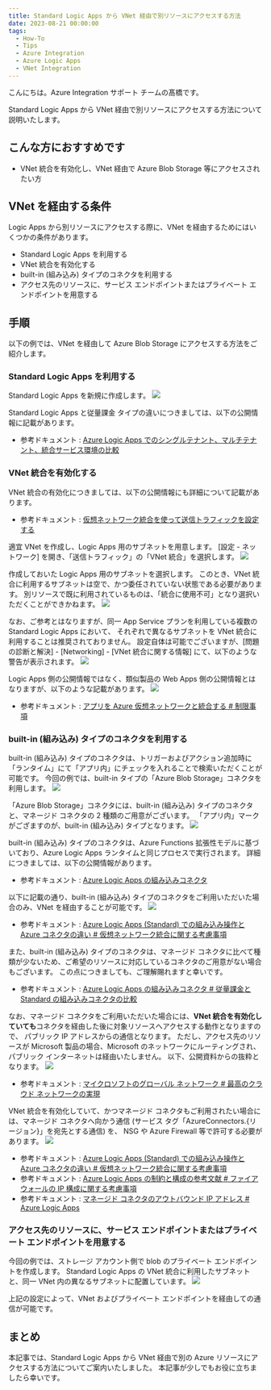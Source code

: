 ```yaml
---
title: Standard Logic Apps から VNet 経由で別リソースにアクセスする方法
date: 2023-08-21 00:00:00
tags:
  - How-To
  - Tips
  - Azure Integration
  - Azure Logic Apps 
  - VNet Integration
---
```


こんにちは。Azure Integration サポート チームの髙橋です。

Standard Logic Apps から VNet 経由で別リソースにアクセスする方法について説明いたします。

<!-- more -->

## こんな方におすすめです
- VNet 統合を有効化し、VNet 経由で Azure Blob Storage 等にアクセスされたい方

## VNet を経由する条件
Logic Apps から別リソースにアクセスする際に、VNet を経由するためにはいくつかの条件があります。
- Standard Logic Apps を利用する
- VNet 統合を有効化する
- built-in (組み込み) タイプのコネクタを利用する
- アクセス先のリソースに、サービス エンドポイントまたはプライベート エンドポイントを用意する

## 手順
以下の例では、VNet を経由して Azure Blob Storage にアクセスする方法をご紹介します。

### Standard Logic Apps を利用する
Standard Logic Apps を新規に作成します。
![](./vnetIntergration/vnetIntergration01.jpg)

Standard Logic Apps と従量課金 タイプの違いにつきましては、以下の公開情報に記載があります。
- 参考ドキュメント : [Azure Logic Apps でのシングルテナント、マルチテナント、統合サービス環境の比較](https://learn.microsoft.com/ja-jp/azure/logic-apps/single-tenant-overview-compare)

### VNet 統合を有効化する
VNet 統合の有効化につきましては、以下の公開情報にも詳細について記載があります。
- 参考ドキュメント : [仮想ネットワーク統合を使って送信トラフィックを設定する](https://learn.microsoft.com/ja-jp/azure/logic-apps/secure-single-tenant-workflow-virtual-network-private-endpoint#set-up-outbound-traffic-using-virtual-network-integration)

適宜 VNet を作成し、Logic Apps 用のサブネットを用意します。
[設定 - ネットワーク] を開き、「送信トラフィック」の「VNet 統合」を選択します。
![](./vnetIntergration/vnetIntergration02.jpg)

作成しておいた Logic Apps 用のサブネットを選択します。
このとき、VNet 統合に利用するサブネットは空で、かつ委任されていない状態である必要があります。
別リソースで既に利用されているものは、「統合に使用不可」となり選択いただくことができかねます。
![](./vnetIntergration/vnetIntergration03.jpg)

なお、ご参考とはなりますが、同一 App Service プランを利用している複数の Standard Logic Apps において、
それぞれで異なるサブネットを VNet 統合に利用することは推奨されておりません。
設定自体は可能でございますが、[問題の診断と解決] - [Networking] - [VNet 統合に関する情報] にて、以下のような警告が表示されます。
![](./vnetIntergration/vnetIntergration04.jpg)

Logic Apps 側の公開情報ではなく、類似製品の Web Apps 側の公開情報とはなりますが、以下のような記載があります。
![](./vnetIntergration/vnetIntergration08.jpg)
- 参考ドキュメント : [アプリを Azure 仮想ネットワークと統合する # 制限事項](https://learn.microsoft.com/ja-jp/azure/app-service/overview-vnet-integration#limitations)

### built-in (組み込み) タイプのコネクタを利用する
built-in (組み込み) タイプのコネクタは、トリガーおよびアクション追加時に「ランタイム」にて「アプリ内」にチェックを入れることで検索いただくことが可能です。
今回の例では、built-in タイプの「Azure Blob Storage」コネクタを利用します。
![](./vnetIntergration/vnetIntergration05.jpg)

「Azure Blob Storage」コネクタには、built-in (組み込み) タイプのコネクタと、マネージド コネクタの 2 種類のご用意がございます。
「アプリ内」マークがござますのが、built-in (組み込み) タイプとなります。
![](./vnetIntergration/vnetIntergration06.jpg)

built-in (組み込み) タイプのコネクタは、Azure Functions 拡張性モデルに基づいており、Azure Logic Apps ランタイムと同じプロセスで実行されます。
詳細につきましては、以下の公開情報があります。
- 参考ドキュメント : [Azure Logic Apps の組み込みコネクタ](https://learn.microsoft.com/ja-jp/azure/connectors/built-in)

以下に記載の通り、built-in (組み込み) タイプのコネクタをご利用いただいた場合のみ、VNet を経由することが可能です。
![](./vnetIntergration/vnetIntergration09.jpg)
- 参考ドキュメント : [Azure Logic Apps (Standard) での組み込み操作と Azure コネクタの違い # 仮想ネットワーク統合に関する考慮事項](https://learn.microsoft.com/ja-JP/azure/connectors/compare-built-in-azure-connectors#considerations-for-virtual-network-integration)

また、built-in (組み込み) タイプのコネクタは、マネージド コネクタに比べて種類が少ないため、ご希望のリソースに対応しているコネクタのご用意がない場合もございます。
この点につきましても、ご理解賜れますと幸いです。
- 参考ドキュメント : [Azure Logic Apps の組み込みコネクタ # 従量課金と Standard の組み込みコネクタの比較](https://learn.microsoft.com/ja-jp/azure/connectors/built-in#built-in-connectors-in-consumption-versus-standard)

なお、マネージド コネクタをご利用いただいた場合には、**VNet 統合を有効化していても**コネクタを経由した後に対象リソースへアクセスする動作となりますので、
パブリック IP アドレスからの通信となります。
ただし、アクセス先のリソースが Microsoft 製品の場合、Microsoft のネットワークにルーティングされ、パブリック インターネットは経由いたしません。
以下、公開資料からの抜粋となります。
![](./vnetIntergration/vnetIntergration10.jpg)
- 参考ドキュメント : [マイクロソフトのグローバル ネットワーク # 最高のクラウド ネットワークの実現](https://learn.microsoft.com/ja-jp/azure/networking/microsoft-global-network#get-the-premium-cloud-network)

VNet 統合を有効化していて、かつマネージド コネクタもご利用されたい場合には、マネージド コネクタへ向かう通信 (サービス タグ「AzureConnectors.{リージョン}」を宛先とする通信) を、
NSG や Azure Firewall 等で許可する必要があります。
![](./vnetIntergration/vnetIntergration11.jpg)
- 参考ドキュメント : [Azure Logic Apps (Standard) での組み込み操作と Azure コネクタの違い # 仮想ネットワーク統合に関する考慮事項](https://learn.microsoft.com/ja-JP/azure/connectors/compare-built-in-azure-connectors#considerations-for-virtual-network-integration)
- 参考ドキュメント : [Azure Logic Apps の制約と構成の参考文献 # ファイアウォールの IP 構成に関する考慮事項](https://learn.microsoft.com/ja-jp/azure/logic-apps/logic-apps-limits-and-config?tabs=consumption%2Cazure-portal#firewall-ip-configuration-considerations)
- 参考ドキュメント : [マネージド コネクタのアウトバウンド IP アドレス # Azure Logic Apps](https://learn.microsoft.com/ja-jp/connectors/common/outbound-ip-addresses#azure-logic-apps)

### アクセス先のリソースに、サービス エンドポイントまたはプライベート エンドポイントを用意する
今回の例では、ストレージ アカウント側で blob のプライベート エンドポイントを作成します。
Standard Logic Apps の VNet 統合に利用したサブネットと、同一 VNet 内の異なるサブネットに配置しています。
![](./vnetIntergration/vnetIntergration07.jpg)

上記の設定によって、VNet およびプライベート エンドポイントを経由しての通信が可能です。

## まとめ
本記事では、Standard Logic Apps から VNet 経由で別の Azure リソースにアクセスする方法についてご案内いたしました。
本記事が少しでもお役に立ちましたら幸いです。